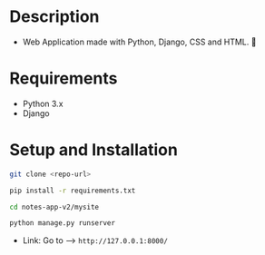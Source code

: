 # Description
-  Web Application made with Python, Django, CSS and HTML. 📝

# Requirements
- Python 3.x
- Django 

# Setup and Installation
```bash
git clone <repo-url>
```

```bash
pip install -r requirements.txt
```

```bash
cd notes-app-v2/mysite
```

```bash
python manage.py runserver
```

- Link: Go to --> `http://127.0.0.1:8000/`
